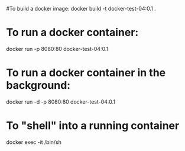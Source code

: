 #To build a docker image:
docker build -t docker-test-04:0.1 .

# To run a docker container:
docker run -p 8080:80 docker-test-04:0.1

# To run a docker container in the background:
docker run -d -p 8080:80 docker-test-04:0.1

# To "shell" into a running container
docker exec -it <container-id> /bin/sh
